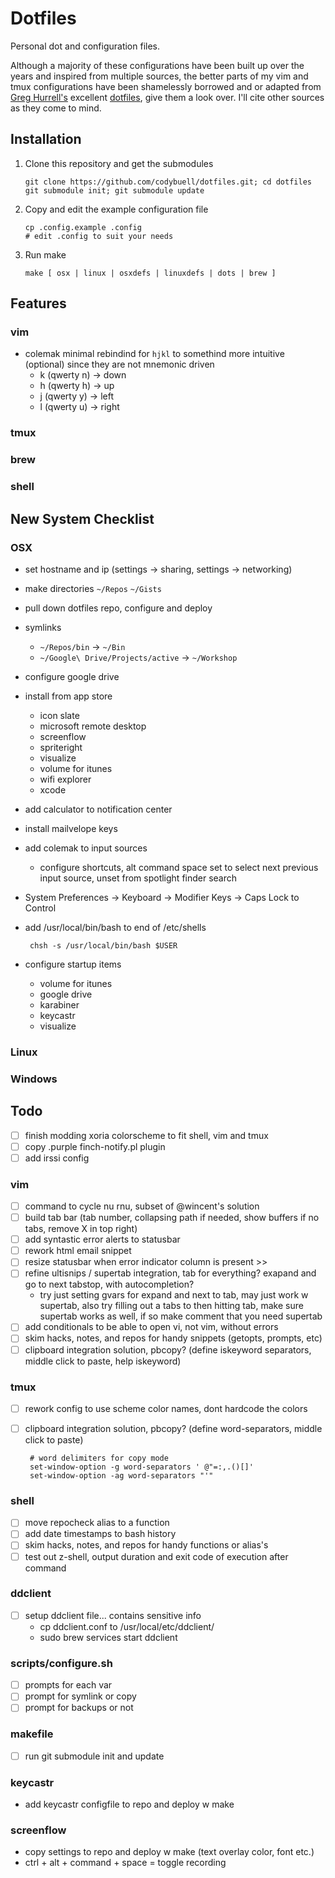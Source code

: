 Dotfiles
========

Personal dot and configuration files.

Although a majority of these configurations have been built up over the years and inspired from multiple sources, the better parts of my vim and tmux configurations have been shamelessly borrowed and or adapted from [Greg Hurrell's](https://github.com/wincent) excellent [dotfiles](https://github.com/wincent/wincent), give them a look over.  I'll cite other sources as they come to mind.

Installation
------------

 1. Clone this repository and get the submodules

        git clone https://github.com/codybuell/dotfiles.git; cd dotfiles
        git submodule init; git submodule update

 2. Copy and edit the example configuration file

        cp .config.example .config
        # edit .config to suit your needs

 3. Run make

        make [ osx | linux | osxdefs | linuxdefs | dots | brew ]

Features
--------

### vim

 - colemak minimal rebindind for `hjkl` to somethind more intuitive (optional) since they are not mnemonic driven
   - k (qwerty n) -> down
   - h (qwerty h) -> up
   - j (qwerty y) -> left
   - l (qwerty u) -> right

### tmux

### brew

### shell

New System Checklist
--------------------

### OSX

 - set hostname and ip (settings -> sharing, settings -> networking)
 - make directories `~/Repos` `~/Gists`
 - pull down dotfiles repo, configure and deploy
 - symlinks 
   - `~/Repos/bin` -> `~/Bin`
   - `~/Google\ Drive/Projects/active` -> `~/Workshop`
 - configure google drive
 - install from app store
   - icon slate
   - microsoft remote desktop
   - screenflow
   - spriteright
   - visualize
   - volume for itunes
   - wifi explorer
   - xcode
 - add calculator to notification center
 - install mailvelope keys
 - add colemak to input sources
   - configure shortcuts, alt command space set to select next previous input source, unset from spotlight finder search
 - System Preferences -> Keyboard -> Modifier Keys -> Caps Lock to Control
 - add /usr/local/bin/bash to end of /etc/shells

        chsh -s /usr/local/bin/bash $USER

 - configure startup items
   - volume for itunes
   - google drive
   - karabiner
   - keycastr
   - visualize

### Linux

### Windows

Todo
----

 - [ ] finish modding xoria colorscheme to fit shell, vim and tmux
 - [ ] copy .purple finch-notify.pl plugin
 - [ ] add irssi config

### vim

 - [ ] command to cycle nu rnu, subset of @wincent's solution
 - [ ] build tab bar (tab number, collapsing path if needed, show buffers if no tabs, remove X in top right)
 - [ ] add syntastic error alerts to statusbar
 - [ ] rework html email snippet
 - [ ] resize statusbar when error indicator column is present >>
 - [ ] refine ultisnips / supertab integration, tab for everything? exapand and go to next tabstop, with autocompletion?
   - try just setting gvars for expand and next to tab, may just work w supertab, also try filling out a tabs to then hitting tab, make sure supertab works as well, if so make comment that you need supertab 
 - [ ] add conditionals to be able to open vi, not vim, without errors
 - [ ] skim hacks, notes, and repos for handy snippets (getopts, prompts, etc)
 - [ ] clipboard integration solution, pbcopy? (define iskeyword separators, middle click to paste, help iskeyword)

### tmux

 - [ ] rework config to use scheme color names, dont hardcode the colors
 - [ ] clipboard integration solution, pbcopy? (define word-separators, middle click to paste)

        # word delimiters for copy mode
        set-window-option -g word-separators ' @"=:,.()[]'
        set-window-option -ag word-separators "'"

### shell

 - [ ] move repocheck alias to a function
 - [ ] add date timestamps to bash history
 - [ ] skim hacks, notes, and repos for handy functions or alias's
 - [ ] test out z-shell, output duration and exit code of execution after command

### ddclient

 - [ ] setup ddclient file... contains sensitive info
   - cp ddclient.conf to /usr/local/etc/ddclient/
   - sudo brew services start ddclient

### scripts/configure.sh

 - [ ] prompts for each var
 - [ ] prompt for symlink or copy
 - [ ] prompt for backups or not

### makefile

 - [ ] run git submodule init and update

### keycastr

 - add keycastr configfile to repo and deploy w make

### screenflow

 - copy settings to repo and deploy w make (text overlay color, font etc.)
 - ctrl + alt + command + space = toggle recording
